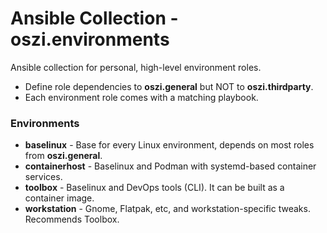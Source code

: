 # Ansible Collection - oszi.environments

Ansible collection for personal, high-level environment roles.

* Define role dependencies to **oszi.general** but NOT to **oszi.thirdparty**.
* Each environment role comes with a matching playbook.


### Environments

- **baselinux** - Base for every Linux environment, depends on most roles from **oszi.general**.
- **containerhost** - Baselinux and Podman with systemd-based container services.
- **toolbox** - Baselinux and DevOps tools (CLI). It can be built as a container image.
- **workstation** - Gnome, Flatpak, etc, and workstation-specific tweaks. Recommends Toolbox.
